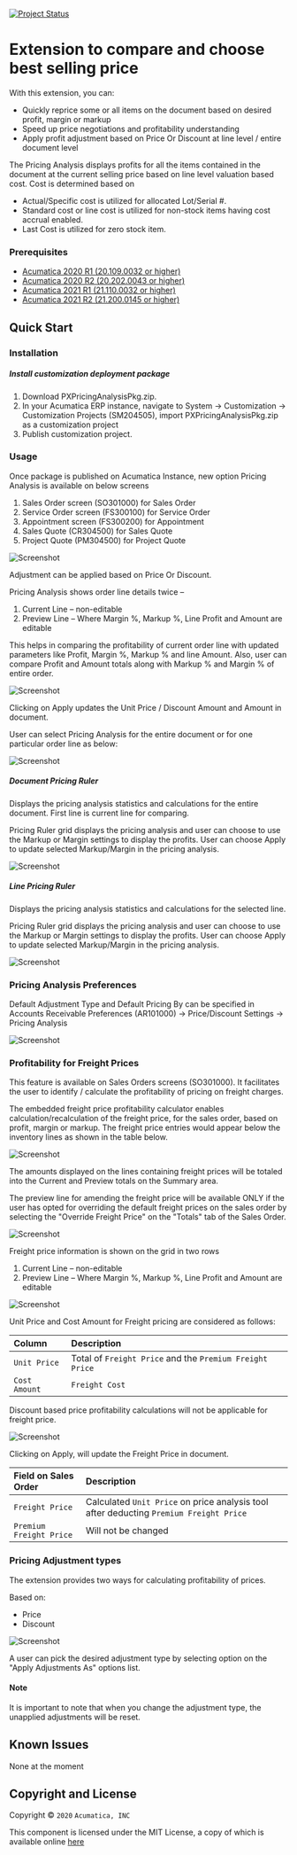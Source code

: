 [![Project Status](http://opensource.box.com/badges/active.svg)](http://opensource.box.com/badges)

Extension to compare and choose best selling price
==================================

With this extension, you can:

* Quickly reprice some or all items on the document based on desired profit, margin or markup 
* Speed up price negotiations and profitability understanding
* Apply profit adjustment based on Price Or Discount at line level / entire document level

The Pricing Analysis displays profits for all the items contained in the document at the current selling price based on line level valuation based cost. 
Cost is determined based on 

* Actual/Specific cost is utilized for allocated Lot/Serial #. 
* Standard cost or line cost is utilized for non-stock items having cost accrual enabled.
* Last Cost is utilized for zero stock item.

### Prerequisites
* [Acumatica 2020 R1 (20.109.0032 or higher)](https://github.com/Acumatica/Acumatica-PricingAnalysis/tree/2020)
* [Acumatica 2020 R2 (20.202.0043 or higher)](https://github.com/Acumatica/Acumatica-PricingAnalysis/tree/2020)
* [Acumatica 2021 R1 (21.110.0032 or higher)](https://github.com/Acumatica/Acumatica-PricingAnalysis/tree/2021)
* [Acumatica 2021 R2 (21.200.0145 or higher)](https://github.com/Acumatica/Acumatica-PricingAnalysis/tree/2021)

Quick Start
-----------

### Installation

##### Install customization deployment package
1. Download PXPricingAnalysisPkg.zip.
2. In your Acumatica ERP instance, navigate to System -> Customization -> Customization Projects (SM204505), import PXPricingAnalysisPkg.zip as a customization project
3. Publish customization project.

### Usage

Once package is published on Acumatica Instance, new option Pricing Analysis is available on below screens

1. Sales Order screen (SO301000) for Sales Order
2. Service Order screen (FS300100) for Service Order
3. Appointment screen (FS300200) for Appointment
4. Sales Quote (CR304500) for Sales Quote
5. Project Quote (PM304500) for Project Quote

![Screenshot](/_ReadMeImages/Image1-SO301000.png)

Adjustment can be applied based on Price Or Discount. 

Pricing Analysis shows order line details twice – 

1. Current Line – non-editable  
2. Preview Line – Where Margin %, Markup %, Line Profit and Amount are editable

This helps in comparing the profitability of current order line with updated parameters like Profit, Margin %, Markup % and line Amount. Also, user can compare Profit and Amount totals along with Markup % and Margin % of entire order. 

![Screenshot](/_ReadMeImages/Image2-PricingAnalysis.png)

Clicking on Apply updates the Unit Price / Discount Amount and Amount in document.

User can select Pricing Analysis for the entire document or for one particular order line as below:

![Screenshot](/_ReadMeImages/Image3-PricingOptions.png)

##### Document Pricing Ruler 

Displays the pricing analysis statistics and calculations for the entire document. First line is current line for comparing.

Pricing Ruler grid displays the pricing analysis and user can choose to use the Markup or Margin settings to display the profits. User can choose Apply to update selected Markup/Margin in the pricing analysis.

![Screenshot](/_ReadMeImages/Image4-DocumentPricingRuler.png)

##### Line Pricing Ruler

Displays the pricing analysis statistics and calculations for the selected line.

Pricing Ruler grid displays the pricing analysis and user can choose to use the Markup or Margin settings to display the profits. User can choose Apply to update selected Markup/Margin in the pricing analysis.

![Screenshot](/_ReadMeImages/Image5-LinePricingRuler.png)


### Pricing Analysis Preferences

Default Adjustment Type and Default Pricing By can be specified in Accounts Receivable Preferences (AR101000) -> Price/Discount Settings -> Pricing Analysis

![Screenshot](/_ReadMeImages/Image6-Preference.png)



### Profitability for Freight Prices

This feature is available on Sales Orders screens (SO301000). It facilitates the user to identify / calculate the profitability of pricing on freight charges.

The embedded freight price profitability calculator enables calculation/recalculation of the freight price, for the sales order, based on profit, margin or markup.
The freight price entries would appear below the inventory lines as shown in the table below.

![Screenshot](/_ReadMeImages/Image8-FreightChargers.PNG)

The amounts displayed on the lines containing freight prices will be totaled into the Current and Preview totals on the Summary area.

The preview line for amending the freight price will be available ONLY if the user has opted for overriding the default freight prices on the sales order by selecting the "Override Freight Price" on the "Totals" tab of the Sales Order.

![Screenshot](/_ReadMeImages/Image7-OverrideFreightPrice.PNG)


Freight price information is shown on the grid in two rows 
1. Current Line – non-editable
2. Preview Line – Where Margin %, Markup %, Line Profit and Amount are editable

![Screenshot](/_ReadMeImages/Image9-freight-price-lines.PNG)


Unit Price and Cost Amount for Freight pricing are considered as follows:

| Column | Description |
| :--- | :--- |
| `Unit Price` | Total of `Freight Price` and the `Premium Freight Price` |
| `Cost Amount` | `Freight Cost` |


Discount based price profitability calculations will not be applicable for freight price.

![Screenshot](/_ReadMeImages/Image10-freight-price-discounts-warning.PNG)


Clicking on Apply, will update the Freight Price in document.

| Field on Sales Order | Description |
| :--- | :--- |
| `Freight Price` | Calculated `Unit Price` on price analysis tool after deducting `Premium Freight Price` |
| `Premium Freight Price` | Will not be changed |


### Pricing Adjustment types

The extension provides two ways for calculating profitability of prices.

Based on:
* Price 
* Discount

![Screenshot](/_ReadMeImages/Image11-apply-adjustments.PNG)

A user can pick the desired adjustment type by selecting option on the "Apply Adjustments As" options list.

#### Note
It is important to note that when you change the adjustment type, the unapplied adjustments will be reset.


Known Issues
------------
None at the moment

## Copyright and License

Copyright © `2020` `Acumatica, INC`

This component is licensed under the MIT License, a copy of which is available online [here](LICENSE)
